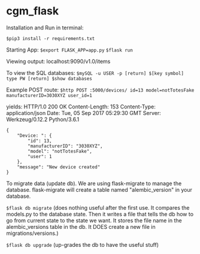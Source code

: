 # cgm_flask

Installation and Run
in terminal:

`$pip3 install -r requirements.txt`


Starting App:
`$export FLASK_APP=app.py`
`$flask run`

Viewing output: localhost:9090/v1.0/items

To view the SQL databases:
`$mySQL -u USER -p [return]
$[key symbol] type PW [return]
$show databases`

Example POST route:
`$http POST :5000/devices/ id=13 model=notTotesFake manufacturerID=3030XYZ user_id=1`

  yields:
    HTTP/1.0 200 OK
    Content-Length: 153
    Content-Type: application/json
    Date: Tue, 05 Sep 2017 05:29:30 GMT
    Server: Werkzeug/0.12.2 Python/3.6.1

    {
        "Device: ": {
            "id": 13,
            "manufacturerID": "3030XYZ",
            "model": "notTotesFake",
            "user": 1
        },
        "message": "New device created"
    }


To migrate data (update db). We are using flask-migrate to manage the
database. flask-migrate will create a table named "alembic_version" in your database.

`$flask db migrate` (does nothing useful after the first use. It compares the models.py to the database state. Then it writes a file that tells the db how to go from current state to the state we want. It stores the file name in the alembic_versions table in the db. It DOES create a new file in migrations/versions.)

`$flask db upgrade` (up-grades the db to have the useful stuff)


